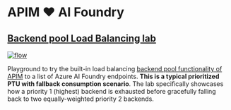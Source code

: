 # APIM ❤️ AI Foundry

## [Backend pool Load Balancing lab](backend-pool-load-balancing.ipynb)

[![flow](../../images/backend-pool-load-balancing.gif)](backend-pool-load-balancing.ipynb)

Playground to try the built-in load balancing [backend pool functionality of APIM](https://learn.microsoft.com/azure/api-management/backends?tabs=bicep) to a list of Azure AI Foundry endpoints.
**This is a typical prioritized PTU with fallback consumption scenario**. The lab specifically showcases how a priority 1 (highest) backend is exhausted before gracefully falling back to two equally-weighted priority 2 backends.
